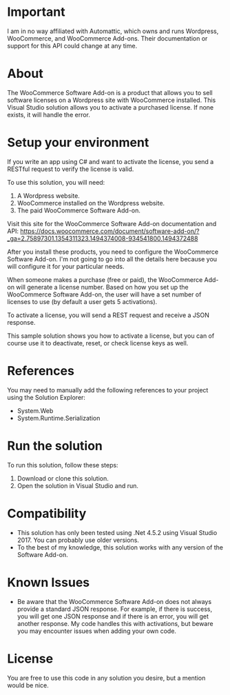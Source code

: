 ﻿# Important
I am in no way affiliated with Automattic, which owns and runs Wordpress, WooCommerce, and WooCommerce Add-ons. Their documentation or support for this API could change at any time.

# About
The WooCommerce Software Add-on is a product that allows you to sell software licenses on a Wordpress site with WooCommerce installed. This Visual Studio solution allows you to activate a purchased license. If none exists, it will handle the error.

# Setup your environment
If you write an app using C# and want to activate the license, you send a RESTful request to verify the license is valid.

To use this solution, you will need:
1. A Wordpress website.
2. WooCommerce installed on the Wordpress website.
3. The paid WooCommerce Software Add-on.

Visit this site for the WooCommerce Software Add-on documentation and API:
https://docs.woocommerce.com/document/software-add-on/?_ga=2.75897301.1354311323.1494374008-934541800.1494372488

After you install these products, you need to configure the WooCommerce Software Add-on. I'm not going to go into all the details here because you will configure it for your particular needs.

When someone makes a purchase (free or paid), the WooCommerce Add-on will generate a license number. Based on how you set up the WooCommerce Software Add-on, the user will have a set number of licenses to use (by default a user gets 5 activations).

To activate a license, you will send a REST request and receive a JSON response.

This sample solution shows you how to activate a license, but you can of course use it to deactivate, reset, or check license keys as well.

# References
You may need to manually add the following references to your project using the Solution Explorer:
- System.Web
- System.Runtime.Serialization

# Run the solution

To run this solution, follow these steps:
1. Download or clone this solution.
2. Open the solution in Visual Studio and run.

# Compatibility
- This solution has only been tested using .Net 4.5.2 using Visual Studio 2017. You can probably use older versions.
- To the best of my knowledge, this solution works with any version of the Software Add-on.

# Known Issues
- Be aware that the WooCommerce Software Add-on does not always provide a standard JSON response. For example, if there is success, you will get one JSON response and if there is an error, you will get another response. My code handles this with activations, but beware you may encounter issues when adding your own code.

# License
You are free to use this code in any solution you desire, but a mention would be nice.

